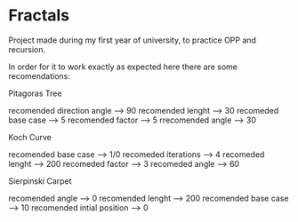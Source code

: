 # Fractals
Project made during my first year of university, to practice OPP and recursion.

In order for it to work exactly as expected here there are some recomendations:


Pitagoras Tree

recomended direction angle --> 90
recomended lenght --> 30
recomeded base case --> 5
recomended factor --> 5
rrecomended angle --> 30

Koch Curve

recomended base case --> 1/0
recomeded iterations --> 4
recomeded lenght --> 200
recomeded factor --> 3
recomeded angle --> 60


Sierpinski Carpet

recomended angle --> 0
recomended lenght --> 200
recomended base case --> 10
recomended intial position --> 0
